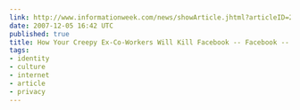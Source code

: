 ```yaml
---
link: http://www.informationweek.com/news/showArticle.jhtml?articleID=204203573
date: 2007-12-05 16:42 UTC
published: true
title: How Your Creepy Ex-Co-Workers Will Kill Facebook -- Facebook -- InformationWeek
tags:
- identity
- culture
- internet
- article
- privacy
---
```



